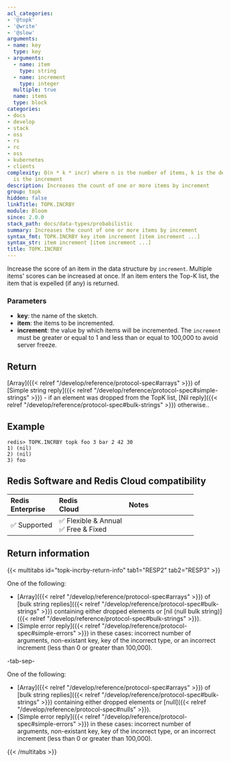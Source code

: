 ```yaml
---
acl_categories:
- '@topk'
- '@write'
- '@slow'
arguments:
- name: key
  type: key
- arguments:
  - name: item
    type: string
  - name: increment
    type: integer
  multiple: true
  name: items
  type: block
categories:
- docs
- develop
- stack
- oss
- rs
- rc
- oss
- kubernetes
- clients
complexity: O(n * k * incr) where n is the number of items, k is the depth and incr
  is the increment
description: Increases the count of one or more items by increment
group: topk
hidden: false
linkTitle: TOPK.INCRBY
module: Bloom
since: 2.0.0
stack_path: docs/data-types/probabilistic
summary: Increases the count of one or more items by increment
syntax_fmt: TOPK.INCRBY key item increment [item increment ...]
syntax_str: item increment [item increment ...]
title: TOPK.INCRBY
---
```

Increase the score of an item in the data structure by `increment`. 
Multiple items' scores can be increased at once.
If an item enters the Top-K list, the item that is expelled (if any) is returned.

### Parameters

* **key**: the name of the sketch.
* **item**: the items to be incremented.
* **increment**: the value by which items will be incremented. The `increment` must be greater or equal to 1 and less than or equal to 100,000 to avoid server freeze.

## Return

[Array]({{< relref "/develop/reference/protocol-spec#arrays" >}}) of [Simple string reply]({{< relref "/develop/reference/protocol-spec#simple-strings" >}}) - if an element was dropped from the TopK list, [Nil reply]({{< relref "/develop/reference/protocol-spec#bulk-strings" >}}) otherwise..

## Example

```
redis> TOPK.INCRBY topk foo 3 bar 2 42 30
1) (nil)
2) (nil)
3) foo
```

## Redis Software and Redis Cloud compatibility

| Redis<br />Enterprise | Redis<br />Cloud | <span style="min-width: 9em; display: table-cell">Notes</span> |
|:----------------------|:-----------------|:------|
| <span title="Supported">&#x2705; Supported</span><br /> | <span title="Supported">&#x2705; Flexible & Annual</span><br /><span title="Supported">&#x2705; Free & Fixed</nobr></span> |  |


## Return information

{{< multitabs id="topk-incrby-return-info" 
    tab1="RESP2" 
    tab2="RESP3" >}}

One of the following:

* [Array]({{< relref "/develop/reference/protocol-spec#arrays" >}}) of [bulk string replies]({{< relref "/develop/reference/protocol-spec#bulk-strings" >}}) containing either dropped elements or [nil (null bulk string)]({{< relref "/develop/reference/protocol-spec#bulk-strings" >}}).
* [Simple error reply]({{< relref "/develop/reference/protocol-spec#simple-errors" >}}) in these cases: incorrect number of arguments, non-existant key, key of the incorrect type, or an incorrect increment (less than 0 or greater than 100,000).

-tab-sep-

One of the following:

* [Array]({{< relref "/develop/reference/protocol-spec#arrays" >}}) of [bulk string replies]({{< relref "/develop/reference/protocol-spec#bulk-strings" >}}) containing either dropped elements or [null]({{< relref "/develop/reference/protocol-spec#nulls" >}}).
* [Simple error reply]({{< relref "/develop/reference/protocol-spec#simple-errors" >}}) in these cases: incorrect number of arguments, non-existant key, key of the incorrect type, or an incorrect increment (less than 0 or greater than 100,000).

{{< /multitabs >}}
